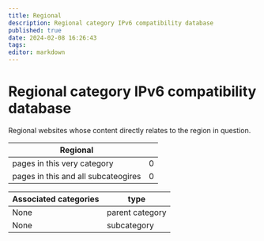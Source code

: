 ```yaml
---
title: Regional
description: Regional category IPv6 compatibility database
published: true
date: 2024-02-08 16:26:43 
tags:
editor: markdown
---
```


# Regional category IPv6 compatibility database


Regional websites whose content directly relates to the region in question.


| Regional   |   |
| - | - |
| pages in this very category | 0 |
| pages in this and all subcateogires | 0 |

| Associated categories | type |
| - | - |
| None | parent category |
| None | subcategory |